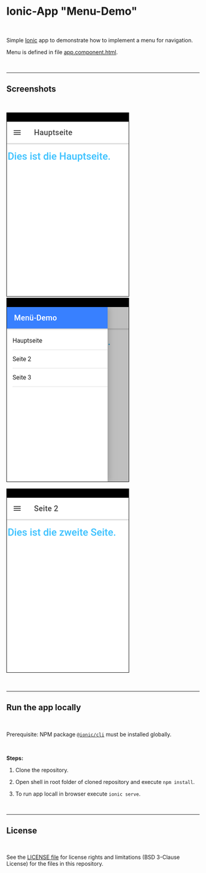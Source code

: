 # Ionic-App "Menu-Demo" #

<br>

Simple [Ionic](https://ionicframework.com) app to demonstrate how to implement a menu for navigation.

Menu is defined in file [app.component.html](src/app/app.component.html).

<br>

----

## Screenshots ##

<br>

![Screenshot 1](screenshot_1.png)  ![Screenshot 2](screenshot_2.png)

![Screenshot 3](screenshot_3.png)

<br>

----

## Run the app locally ##

<br>

Prerequisite: NPM package [`@ionic/cli`](https://www.npmjs.com/package/@ionic/cli) must be installed globally.

<br>

**Steps:**

1. Clone the repository.

2. Open shell in root folder of cloned repository and execute `npm install`.

3. To run app locall in browser execute `ionic serve`.

<br>

----

## License ##

<br>

See the [LICENSE file](LICENSE.md) for license rights and limitations (BSD 3-Clause License) for the files in this repository.

<br>
